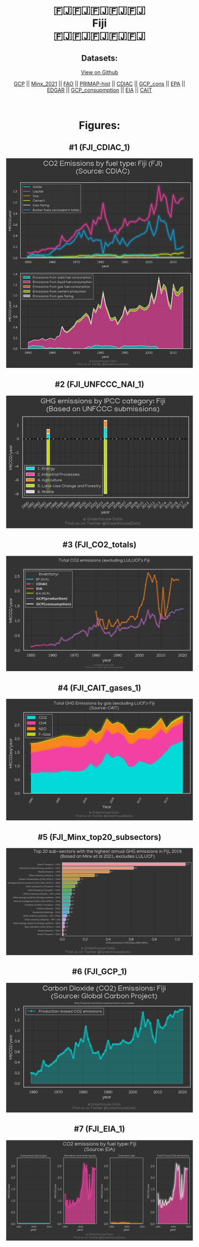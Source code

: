 
<center>
<h1 align="center">
🇫🇯🇫🇯🇫🇯🇫🇯🇫🇯
<br>
Fiji
<br>
🇫🇯🇫🇯🇫🇯🇫🇯🇫🇯
</h1>
<h2>Datasets:</h2>
<p><a href="https://github.com/dquintani/GreenhouseData/tree/master/country_data/FJI_Fiji/data">View on Github</a>
<br></p><p><a href="data/FJI_GCP.csv">GCP</a> || <a href="data/FJI_Minx_2021.csv">Minx_2021</a> || <a href="data/FJI_FAO.csv">FAO</a> || <a href="data/FJI_PRIMAP-hist.csv">PRIMAP-hist</a> || <a href="data/FJI_CDIAC.csv">CDIAC</a> || <a href="data/FJI_GCP_cons.csv">GCP_cons</a> || <a href="data/FJI_EPA.csv">EPA</a> || <a href="data/FJI_EDGAR.csv">EDGAR</a> || <a href="data/FJI_GCP_consupmption.csv">GCP_consupmption</a> || <a href="data/FJI_EIA.csv">EIA</a> || <a href="data/FJI_CAIT.csv">CAIT</a></p><p><br></p>
<h1>Figures:</h1><h2>#1 (FJI_CDIAC_1)</h2>
<p><img alt="" src="figures/FJI_CDIAC_1.png" /></p><h2>#2 (FJI_UNFCCC_NAI_1)</h2>
<p><img alt="" src="figures/FJI_UNFCCC_NAI_1.png" /></p><h2>#3 (FJI_CO2_totals)</h2>
<p><img alt="" src="figures/FJI_CO2_totals.png" /></p><h2>#4 (FJI_CAIT_gases_1)</h2>
<p><img alt="" src="figures/FJI_CAIT_gases_1.png" /></p><h2>#5 (FJI_Minx_top20_subsectors)</h2>
<p><img alt="" src="figures/FJI_Minx_top20_subsectors.png" /></p><h2>#6 (FJI_GCP_1)</h2>
<p><img alt="" src="figures/FJI_GCP_1.png" /></p><h2>#7 (FJI_EIA_1)</h2>
<p><img alt="" src="figures/FJI_EIA_1.png" /></p>